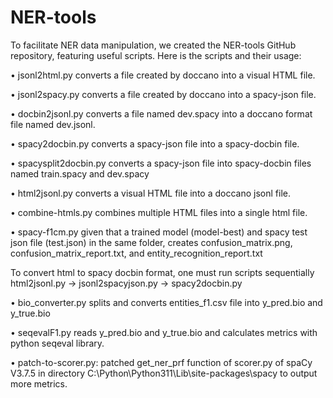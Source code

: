 # NER-tools

To facilitate NER data manipulation, we created the NER-tools GitHub repository, featuring useful scripts. Here is the scripts and their usage:

•	jsonl2html.py converts a file created by doccano into a visual HTML file.

•	jsonl2spacy.py converts a file created by doccano into a spacy-json file.

•	docbin2jsonl.py converts a file named dev.spacy into a doccano format file named dev.jsonl.

•	spacy2docbin.py converts a spacy-json file into a spacy-docbin file.

•	spacysplit2docbin.py converts a spacy-json file into spacy-docbin files named train.spacy and dev.spacy

•	html2jsonl.py converts a visual HTML file into a doccano jsonl file.

•	combine-htmls.py combines multiple HTML files into a single html file.

•	spacy-f1cm.py given that a trained model (model-best) and spacy test json file (test.json) in the same folder, creates confusion_matrix.png, confusion_matrix_report.txt, and entity_recognition_report.txt

To convert html to spacy docbin format, one must run scripts sequentially html2jsonl.py -> jsonl2spacyjson.py -> spacy2docbin.py

•	bio_converter.py splits and converts entities_f1.csv file into y_pred.bio and y_true.bio

•	seqevalF1.py reads y_pred.bio and y_true.bio and calculates metrics with python seqeval library.

•	patch-to-scorer.py: patched get_ner_prf function of scorer.py of spaCy V3.7.5 in directory C:\Python\Python311\Lib\site-packages\spacy to output more metrics.
